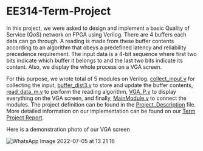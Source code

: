 # EE314-Term-Project
In this project, we were asked to design and implement a basic Quality of Service (QoS) network on FPGA using Verilog. There are 4 buffers each data can go through. A reading is made from these buffer contents according to an algorithm that obeys a predefined latency and reliability precedence requirement. The input data is a 4-bit sequence where first two bits indicate which buffer it belongs to and the last two bits indicate its content. Also, we display the whole process on a VGA screen. 


For this purpose, we wrote total of 5 modules on Verilog. [collect_input.v](https://github.com/semanuravsar/EE314-Term-Project/blob/main/collect_input.v) for collecting the input, [buffer_dist3.v](https://github.com/semanuravsar/EE314-Term-Project/blob/main/buffer_dist3.v) to store and update the buffer contents, [read_data_m.v](https://github.com/semanuravsar/EE314-Term-Project/blob/main/read_data_m.v) to perform the reading algorithm, [VGA_P.v](https://github.com/semanuravsar/EE314-Term-Project/blob/main/VGA_P.v) to display everything on the VGA screen, and finally, [MainModule.v](https://github.com/semanuravsar/EE314-Term-Project/blob/main/MainModule.v) to connect the modules. The project definition can be found in the [Project_Description](https://github.com/semanuravsar/EE314-Term-Project/blob/main/Project_Description.pdf) file. More detailed information on our implementation can be found on our [Term Project Report](https://github.com/semanuravsar/EE314-Term-Project/blob/main/EE314_Term_Project_Report.pdf).

Here is a demonstration photo of our VGA screen


![WhatsApp Image 2022-07-05 at 13 21 16](https://user-images.githubusercontent.com/97013338/180616437-fa308479-4938-4cb1-8a2d-28c1f9a07e4e.jpeg)
